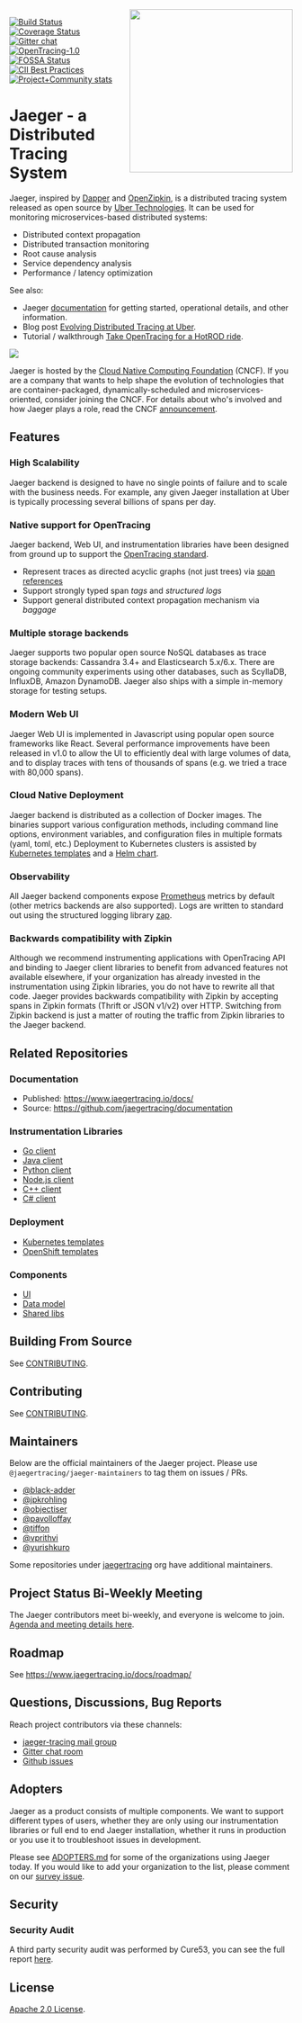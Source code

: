 <img align="right" width="290" height="290" src="https://jaeger.readthedocs.io/en/latest/images/jaeger-vector.svg">

[![Build Status][ci-img]][ci] [![Coverage Status][cov-img]][cov] [![Gitter chat][gitter-img]][gitter] [![OpenTracing-1.0][ot-badge]](https://opentracing.io) [![FOSSA Status](https://app.fossa.io/api/projects/git%2Bgithub.com%2Fjaegertracing%2Fjaeger.svg?type=shield)](https://app.fossa.io/projects/git%2Bgithub.com%2Fjaegertracing%2Fjaeger?ref=badge_shield) [![CII Best Practices](https://bestpractices.coreinfrastructure.org/projects/1273/badge)](https://bestpractices.coreinfrastructure.org/projects/1273) [![Project+Community stats][community-badge]][community-stats]

# Jaeger - a Distributed Tracing System

Jaeger, inspired by [Dapper][dapper] and [OpenZipkin](https://zipkin.io),
is a distributed tracing system released as open source by [Uber Technologies][ubeross].
It can be used for monitoring microservices-based distributed systems:

  * Distributed context propagation
  * Distributed transaction monitoring
  * Root cause analysis
  * Service dependency analysis
  * Performance / latency optimization

See also:

  * Jaeger [documentation][doc] for getting started, operational details, and other information.
  * Blog post [Evolving Distributed Tracing at Uber](https://eng.uber.com/distributed-tracing/).
  * Tutorial / walkthrough [Take OpenTracing for a HotROD ride][hotrod-tutorial].

<img src="https://www.cncf.io/wp-content/uploads/2016/09/logo_cncf.png">

Jaeger is hosted by the [Cloud Native Computing Foundation](https://cncf.io) (CNCF). If you are a company that wants to help shape the evolution of technologies that are container-packaged, dynamically-scheduled and microservices-oriented, consider joining the CNCF. For details about who's involved and how Jaeger plays a role, read the CNCF [announcement](https://www.cncf.io/blog/2017/09/13/cncf-hosts-jaeger/).

## Features

### High Scalability

Jaeger backend is designed to have no single points of failure and to scale with the business needs.
For example, any given Jaeger installation at Uber is typically processing several billions of spans per day.

### Native support for OpenTracing

Jaeger backend, Web UI, and instrumentation libraries have been designed from ground up to support the [OpenTracing standard](https://opentracing.io/specification/).
  * Represent traces as directed acyclic graphs (not just trees) via [span references](https://github.com/opentracing/specification/blob/master/specification.md#references-between-spans)
  * Support strongly typed span _tags_ and _structured logs_
  * Support general distributed context propagation mechanism via _baggage_

### Multiple storage backends

Jaeger supports two popular open source NoSQL databases as trace storage backends: Cassandra 3.4+ and Elasticsearch 5.x/6.x.
There are ongoing community experiments using other databases, such as ScyllaDB, InfluxDB, Amazon DynamoDB. Jaeger also ships
with a simple in-memory storage for testing setups.

### Modern Web UI

Jaeger Web UI is implemented in Javascript using popular open source frameworks like React. Several performance
improvements have been released in v1.0 to allow the UI to efficiently deal with large volumes of data, and to display
traces with tens of thousands of spans (e.g. we tried a trace with 80,000 spans).

### Cloud Native Deployment

Jaeger backend is distributed as a collection of Docker images. The binaries support various configuration methods,
including command line options, environment variables, and configuration files in multiple formats (yaml, toml, etc.)
Deployment to Kubernetes clusters is assisted by [Kubernetes templates](https://github.com/jaegertracing/jaeger-kubernetes)
and a [Helm chart](https://github.com/kubernetes/charts/tree/master/incubator/jaeger).

### Observability

All Jaeger backend components expose [Prometheus](https://prometheus.io/) metrics by default (other metrics backends are
also supported). Logs are written to standard out using the structured logging library [zap](https://github.com/uber-go/zap).

### Backwards compatibility with Zipkin

Although we recommend instrumenting applications with OpenTracing API and binding to Jaeger client libraries to benefit
from advanced features not available elsewhere, if your organization has already invested in the instrumentation
using Zipkin libraries, you do not have to rewrite all that code. Jaeger provides backwards compatibility with Zipkin
by accepting spans in Zipkin formats (Thrift or JSON v1/v2) over HTTP. Switching from Zipkin backend is just a matter
of routing the traffic from Zipkin libraries to the Jaeger backend.

## Related Repositories

### Documentation

  * Published: https://www.jaegertracing.io/docs/
  * Source: https://github.com/jaegertracing/documentation

### Instrumentation Libraries

 * [Go client](https://github.com/jaegertracing/jaeger-client-go)
 * [Java client](https://github.com/jaegertracing/jaeger-client-java)
 * [Python client](https://github.com/jaegertracing/jaeger-client-python)
 * [Node.js client](https://github.com/jaegertracing/jaeger-client-node)
 * [C++ client](https://github.com/jaegertracing/jaeger-client-cpp)
 * [C# client](https://github.com/jaegertracing/jaeger-client-csharp)

### Deployment

  * [Kubernetes templates](https://github.com/jaegertracing/jaeger-kubernetes)
  * [OpenShift templates](https://github.com/jaegertracing/jaeger-openshift)

### Components

 * [UI](https://github.com/jaegertracing/jaeger-ui)
 * [Data model](https://github.com/jaegertracing/jaeger-idl)
 * [Shared libs](https://github.com/jaegertracing/jaeger-lib)

## Building From Source

See [CONTRIBUTING](./CONTRIBUTING.md).

## Contributing

See [CONTRIBUTING](./CONTRIBUTING.md).

## Maintainers

Below are the official maintainers of the Jaeger project. Please use `@jaegertracing/jaeger-maintainers` to tag them on issues / PRs.

* [@black-adder](https://github.com/black-adder)
* [@jpkrohling](https://github.com/jpkrohling)
* [@objectiser](https://github.com/objectiser)
* [@pavolloffay](https://github.com/pavolloffay)
* [@tiffon](https://github.com/tiffon)
* [@vprithvi](https://github.com/vprithvi)
* [@yurishkuro](https://github.com/yurishkuro)

Some repositories under [jaegertracing](https://github.com/jaegertracing) org have additional maintainers.

## Project Status Bi-Weekly Meeting

The Jaeger contributors meet bi-weekly, and everyone is welcome to join.
[Agenda and meeting details here](https://docs.google.com/document/d/1ZuBAwTJvQN7xkWVvEFXj5WU9_JmS5TPiNbxCJSvPqX0/).

## Roadmap

See https://www.jaegertracing.io/docs/roadmap/

## Questions, Discussions, Bug Reports

Reach project contributors via these channels:

 * [jaeger-tracing mail group](https://groups.google.com/forum/#!forum/jaeger-tracing)
 * [Gitter chat room](https://gitter.im/jaegertracing/Lobby)
 * [Github issues](https://github.com/jaegertracing/jaeger/issues)

## Adopters

Jaeger as a product consists of multiple components. We want to support different types of users,
whether they are only using our instrumentation libraries or full end to end Jaeger installation,
whether it runs in production or you use it to troubleshoot issues in development.

Please see [ADOPTERS.md](./ADOPTERS.md) for some of the organizations using Jaeger today.
If you would like to add your organization to the list, please comment on our
[survey issue](https://github.com/jaegertracing/jaeger/issues/207).

## Security

### Security Audit

A third party security audit was performed by Cure53, you can see the full report [here](SECURITY_AUDIT.pdf).

## License

[Apache 2.0 License](./LICENSE).

[doc]: https://jaegertracing.io/docs/
[godoc-img]: https://godoc.org/github.com/jaegertracing/jaeger?status.svg
[godoc]: https://godoc.org/github.com/jaegertracing/jaeger
[ci-img]: https://travis-ci.org/jaegertracing/jaeger.svg?branch=master
[ci]: https://travis-ci.org/jaegertracing/jaeger
[cov-img]: https://codecov.io/gh/jaegertracing/jaeger/branch/master/graph/badge.svg
[cov]: https://codecov.io/gh/jaegertracing/jaeger/branch/master/
[dapper]: https://research.google.com/pubs/pub36356.html
[ubeross]: https://uber.github.io
[ot-badge]: https://img.shields.io/badge/OpenTracing--1.x-inside-blue.svg
[community-badge]: https://img.shields.io/badge/Project+Community-stats-blue.svg
[community-stats]: https://all.devstats.cncf.io/d/54/project-health?orgId=1&var-repogroup_name=Jaeger
[hotrod-tutorial]: https://medium.com/@YuriShkuro/take-opentracing-for-a-hotrod-ride-f6e3141f7941
[gitter]: https://gitter.im/jaegertracing/Lobby
[gitter-img]: https://img.shields.io/badge/gitter-join%20chat%20%E2%86%92-brightgreen.svg

[//]: # (md-to-godoc-ignore)
